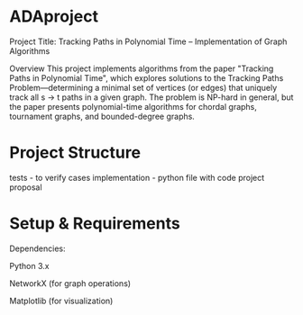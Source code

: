 # ADAproject
Project Title:
Tracking Paths in Polynomial Time – Implementation of Graph Algorithms

Overview
This project implements algorithms from the paper "Tracking Paths in Polynomial Time", which explores solutions to the Tracking Paths Problem—determining a minimal set of vertices (or edges) that uniquely track all s → t paths in a given graph. The problem is NP-hard in general, but the paper presents polynomial-time algorithms for chordal graphs, tournament graphs, and bounded-degree graphs.

# Project Structure
tests - to verify cases
implementation - python file with code
project proposal

# Setup & Requirements
Dependencies:

Python 3.x

NetworkX (for graph operations)

Matplotlib (for visualization)

